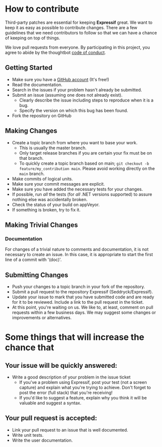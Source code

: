# How to contribute

Third-party patches are essential for keeping **Expressif** great. We want to keep it as easy as possible to contribute changes. There are a few guidelines that we need contributors to follow so that we can have a chance of keeping on top of things.

We love pull requests from everyone. By participating in this project, you agree to abide by the thoughtbot [code of conduct].

[code of conduct]: https://thoughtbot.com/open-source-code-of-conduct

## Getting Started

* Make sure you have a [GitHub account](https://github.com/signup/free) (It's free!)
* Read the documentation.
* Search in the issues if your problem hasn't already be submitted.
* Submit an issue (assuming one does not already exist).
  * Clearly describe the issue including steps to reproduce when it is a bug.
  * Specify the version on which this bug has been found.
* Fork the repository on GitHub

## Making Changes

* Create a topic branch from where you want to base your work.
  * This is usually the master branch.
  * Only target release branches if you are certain your fix must be on that
    branch.
  * To quickly create a topic branch based on main; `git checkout -b
    feature/my_contribution main`. Please avoid working directly on the
    `main` branch.
* Make commits of logical units.
* Make sure your commit messages are explicit.
* Make sure you have added the necessary tests for your changes.
* If possible, run _all_ the tests (for _all_ .NET versions supported) to assure nothing else was accidentally broken.
* Check the status of your build on appVeyor. 
* If something is broken, try to fix it.

## Making Trivial Changes

### Documentation

For changes of a trivial nature to comments and documentation, it is not necessary to create an issue. In this case, it is
appropriate to start the first line of a commit with '(doc)'.

## Submitting Changes

* Push your changes to a topic branch in your fork of the repository.
* Submit a pull request to the repository Expressif (Seddryck/Expressif).
* Update your issue to mark that you have submitted code and are ready for it to be reviewed. Include a link to the pull request in the ticket.
* At this point, you're waiting on us. We like to, at least, comment on pull requests within a few business days. We may suggest some changes or improvements or alternatives.

# Some things that will increase the chance that 

## Your issue will be quickly answered:

* Write a good description of your problem in the issue ticket
  * If you've a problem using Expressif, post your test (not a screen capture) and explain what you're trying to achieve. Don't forget to post the error (full stack) that you're receiving!
  * If you'd like to suggest a feature, explain why you think it will be valuable and suggest a syntax.

## Your pull request is accepted:

* Link your pull request to an issue that is well documented.
* Write unit tests.
* Write the user documentation. 
